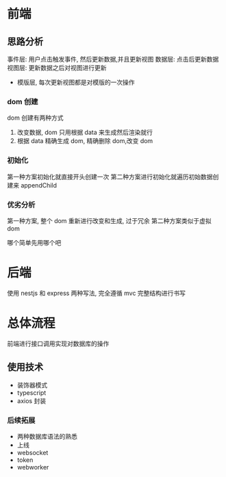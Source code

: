 # 前端

## 思路分析

事件层: 用户点击触发事件, 然后更新数据,并且更新视图
数据层: 点击后更新数据
视图层: 更新数据之后对视图进行更新

- 模版层, 每次更新视图都是对模版的一次操作

### dom 创建

dom 创建有两种方式

1. 改变数据, dom 只用根据 data 来生成然后渲染就行
2. 根据 data 精确生成 dom, 精确删除 dom,改变 dom

### 初始化

第一种方案初始化就直接开头创建一次
第二种方案进行初始化就遍历初始数据创建来 appendChild

### 优劣分析

第一种方案, 整个 dom 重新进行改变和生成, 过于冗余
第二种方案类似于虚拟 dom

哪个简单先用哪个吧

# 后端

使用 nestjs 和 express 两种写法, 完全遵循 mvc 完整结构进行书写

# 总体流程

前端进行接口调用实现对数据库的操作

## 使用技术

- 装饰器模式
- typescript
- axios 封装

### 后续拓展

- 两种数据库语法的熟悉
- 上线
- websocket
- token
- webworker
